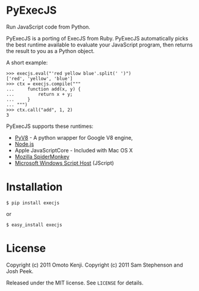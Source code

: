 PyExecJS
========
Run JavaScript code from Python.

PyExecJS is a porting of ExecJS from Ruby.
PyExecJS automatically picks the best runtime available to evaluate your JavaScript program,
then returns the result to you as a Python object.

A short example:

    >>> execjs.eval("'red yellow blue'.split(' ')")
    ['red', 'yellow', 'blue']
    >>> ctx = execjs.compile("""
    ...     function add(x, y) {
    ...         return x + y;
    ...     }
    ... """)
    >>> ctx.call("add", 1, 2)
    3

PyExecJS supports these runtimes:

* [PyV8](http://code.google.com/p/pyv8/) - A python wrapper for Google V8 engine, 
* [Node.js](http://nodejs.org/)
* Apple JavaScriptCore - Included with Mac OS X
* [Mozilla SpiderMonkey](http://www.mozilla.org/js/spidermonkey/)
* [Microsoft Windows Script Host](http://msdn.microsoft.com/en-us/library/9bbdkx3k.aspx) (JScript)


# Installation

    $ pip install execjs

or
    
    $ easy_install execjs


# License

Copyright (c) 2011 Omoto Kenji.
Copyright (c) 2011 Sam Stephenson and Josh Peek.

Released under the MIT license. See `LICENSE` for details.
